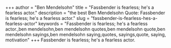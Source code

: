 +++
author = "Ben Mendelsohn"
title = "Fassbender is fearless; he's a fearless actor."
description = "the best Ben Mendelsohn Quote: Fassbender is fearless; he's a fearless actor."
slug = "fassbender-is-fearless-hes-a-fearless-actor"
keywords = "Fassbender is fearless; he's a fearless actor.,ben mendelsohn,ben mendelsohn quotes,ben mendelsohn quote,ben mendelsohn sayings,ben mendelsohn saying,quotes, sayings,quote, saying, motivation"
+++
Fassbender is fearless; he's a fearless actor.

